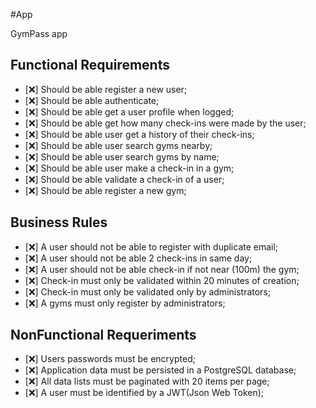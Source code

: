 #App

GymPass app

## Functional Requirements

- [❌] Should be able register a new user;
- [❌] Should be able authenticate;
- [❌] Should be able get a user profile when logged;
- [❌] Should be able get how many check-ins were made by the user;
- [❌] Should be able user get a history of their check-ins;
- [❌] Should be able user search gyms nearby;
- [❌] Should be able user search gyms by name;
- [❌] Should be able user make a check-in in a gym;
- [❌] Should be able validate a check-in of a user;
- [❌] Should be able register a new gym;

## Business Rules

- [❌] A user should not be able to register with duplicate email;
- [❌] A user should not be able 2 check-ins in same day;
- [❌] A user should not be able check-in if not near (100m) the gym;
- [❌] Check-in must only be validated within 20 minutes of creation;
- [❌] Check-in must only be validated only by administrators;
- [❌] A gyms must only register by administrators;

## NonFunctional Requeriments

- [❌] Users passwords must be encrypted;
- [❌] Application data must be persisted in a PostgreSQL database;
- [❌] All data lists must be paginated with 20 items per page;
- [❌] A user must be identified by a JWT(Json Web Token);
